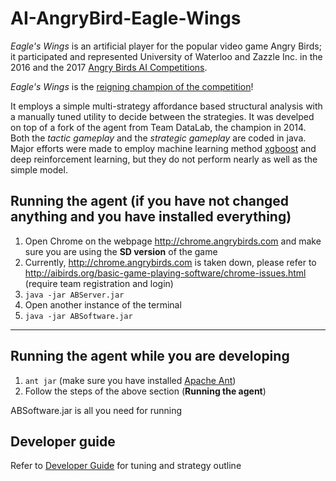 # AI-AngryBird-Eagle-Wings
*Eagle's Wings* is an artificial player for the popular video game Angry Birds; it participated and represented University of Waterloo and Zazzle Inc. in the 2016 and the 2017 [Angry Birds AI Competitions](http://aibirds.org).  

*Eagle's Wings* is the [reigning champion of the competition](http://aibirds.org/angry-birds-ai-competition/competition-results.html)!  

It employs a simple multi-strategy affordance based structural analysis with a manually tuned utility to decide between the strategies. It was develped on top of a fork of the agent from Team DataLab, the champion in 2014. Both the *tactic gameplay* and the *strategic gameplay* are coded in java. Major efforts were made to employ machine learning method [xgboost](https://github.com/dmlc/xgboost) and deep reinforcement learning, but they do not perform nearly as well as the simple model.

## Running the agent (if you have not changed anything and you have installed everything)

 1. Open Chrome on the webpage http://chrome.angrybirds.com and make sure you are using the **SD version** of the game 
 1. Currently, http://chrome.angrybirds.com is taken down, please refer to http://aibirds.org/basic-game-playing-software/chrome-issues.html  (require team registration and login)
 1. `java -jar ABServer.jar`
 1. Open another instance of the terminal
 1. `java -jar ABSoftware.jar`

---

## Running the agent while you are developing


 1. `ant jar` (make sure you have installed [Apache Ant](http://ant.apache.org/manual/install.html))
 2. Follow the steps of the above section (**Running the agent**)
 
ABSoftware.jar is all you need for running

## Developer guide

Refer to [Developer Guide]() for tuning and strategy outline

